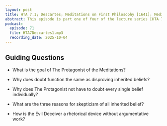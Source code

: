 ```yaml
---
layout: post
title: HTA 7.1; Descartes; Meditations on First Philosophy [1641]; Meditations 1-3; First Meditation
abstract: This episode is part one of four of the lecture series [HTA 7] on René Descartes's Meditations on First Philosophy, Meditations 1-3.
podcast:
  episode: 71
  file: HTA7Descartes1.mp3
  recording_date: 2025-10-04
---
```


## Guiding Questions

* What is the goal of The Protagonist of the Meditations?

* Why does doubt function the same as disproving inherited beliefs?

* Why does The Protagonist not have to doubt every single belief individually?

* What are the three reasons for skepticism of all inherited belief?

* How is the Evil Deceiver a rhetorical device without argumentative work?
